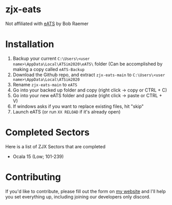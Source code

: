 # zjx-eats
Not affiliated with [eATS](https://groups.io/g/EnrouteATSim) by Bob Raemer

# Installation
1. Backup your current `C:\Users\<user name>\AppData\Local\ATSim2020\eATS\` folder (Can be accomplished by making a copy called `eATS-Backup`
2. Download the Github repo, and extract `zjx-eats-main` to `C:\Users\<user name>\AppData\Local\ATSim2020`
3. Rename `zjx-eats-main` to `eATS`
4. Go into your backed up folder and copy (right click -> copy or CTRL + C)
5. Go into your new eATS folder and paste (right click -> paste or CTRL + V)
6. If windows asks if you want to replace existing files, hit "skip"
7. Launch eATS (or run `XX RELOAD` if it's already open)

# Completed Sectors
Here is a list of ZJX Sectors that are completed
- Ocala 15 (Low; 101-239)

# Contributing
If you'd like to contribute, please fill out the form on [my website](https://svalencia.me/contact) and I'll help you set everything up, including joining our developers only discord.
